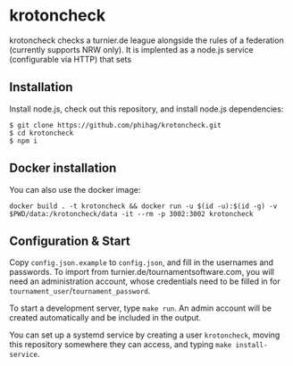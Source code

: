# krotoncheck

krotoncheck checks a turnier.de league alongside the rules of a federation (currently supports NRW only). It is implented as a node.js service (configurable via HTTP) that sets

## Installation

Install node.js, check out this repository, and install node.js dependencies:
```
$ git clone https://github.com/phihag/krotoncheck.git
$ cd krotoncheck
$ npm i
```

## Docker installation

You can also use the docker image:
```
docker build . -t krotoncheck && docker run -u $(id -u):$(id -g) -v $PWD/data:/krotoncheck/data -it --rm -p 3002:3002 krotoncheck
```

## Configuration & Start

Copy `config.json.example` to `config.json`, and fill in the usernames and passwords. To import from turnier.de/tournamentsoftware.com, you will need an administration account, whose credentials need to be filled in for `tournament_user`/`tournament_password`.

To start a development server, type `make run`. An admin account will be created automatically and be included in the output.

You can set up a systemd service by creating a user `krotoncheck`, moving this repository somewhere they can access, and typing `make install-service`.
